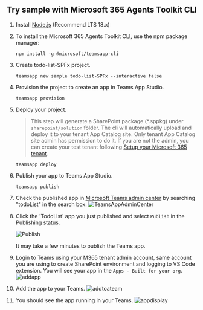 ## Try sample with Microsoft 365 Agents Toolkit CLI
1. Install [Node.js](https://nodejs.org/en/download/) (Recommend LTS 18.x)
2. To install the Microsoft 365 Agents Toolkit CLI, use the npm package manager:
    ```
    npm install -g @microsoft/teamsapp-cli
    ```
3. Create todo-list-SPFx project.
    ```
    teamsapp new sample todo-list-SPFx --interactive false
    ```
4. Provision the project to create an app in Teams App Studio.
    ```
    teamsapp provision
    ```
5. Deploy your project.
    > This step will generate a SharePoint package (*.sppkg) under `sharepoint/solution` folder. The cli will automatically upload and deploy it to your tenant App Catalog site. Only tenant App Catalog site admin has permission to do it. If you are not the admin, you can create your test tenant following [Setup your Microsoft 365 tenant](https://docs.microsoft.com/en-us/sharepoint/dev/spfx/set-up-your-developer-tenant).
    ```
    teamsapp deploy
    ```
6. Publish your app to Teams App Studio.
    ```
    teamsapp publish
    ```
7. Check the published app in [Microsoft Teams admin center](https://admin.teams.microsoft.com/policies/manage-apps) by searching "todoList" in the search box.
![TeamsAppAdminCenter](images/TeamsAppAdminCenter.png)
1. Click the 'TodoList' app you just published and select `Publish` in the Publishing status.

    ![Publish](images/Publish.png)

    It may take a few minutes to publish the Teams app.
1. Login to Teams using your M365 tenant admin account, same account you are using to create SharePoint environment and logging to VS Code extension. You will see your app in the `Apps - Built for your org`. 
![addapp](images/addapp.png)
1. Add the app to your Teams.
![addtoateam](images/addtoateam.png)
1. You should see the app running in your Teams.
![appdisplay](images/appdisplay.png)